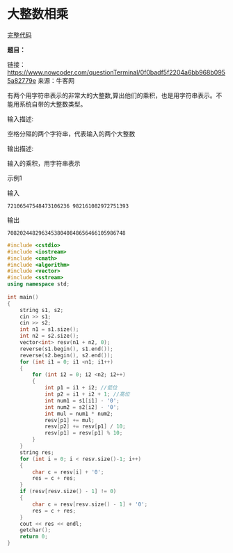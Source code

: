 # 大整数相乘
[完整代码](https://github.com/ludandandan/Programmer-interview-guide/blob/master/Chapter10/pdd/2.cpp)

**题目：**

链接：https://www.nowcoder.com/questionTerminal/0f0badf5f2204a6bb968b0955a82779e
来源：牛客网

有两个用字符串表示的非常大的大整数,算出他们的乘积，也是用字符串表示。不能用系统自带的大整数类型。

输入描述:

空格分隔的两个字符串，代表输入的两个大整数


输出描述:

输入的乘积，用字符串表示

示例1

输入
```
72106547548473106236 982161082972751393
```
输出
```
70820244829634538040848656466105986748
```

```c++
#include <cstdio>
#include <iostream>
#include <cmath>
#include <algorithm>
#include <vector>
#include <sstream>
using namespace std;
 
int main()
{
    string s1, s2;
    cin >> s1;
    cin >> s2;
    int n1 = s1.size();
    int n2 = s2.size();
    vector<int> resv(n1 + n2, 0);
    reverse(s1.begin(), s1.end());
    reverse(s2.begin(), s2.end());
    for (int i1 = 0; i1 <n1; i1++)
    {
        for (int i2 = 0; i2 <n2; i2++)
        {
            int p1 = i1 + i2; //低位
            int p2 = i1 + i2 + 1; //高位
            int num1 = s1[i1] - '0';
            int num2 = s2[i2] - '0';
            int mul = num1 * num2;
            resv[p1] += mul;
            resv[p2] += resv[p1] / 10;
            resv[p1] = resv[p1] % 10;
        }
    }
    string res;
    for (int i = 0; i < resv.size()-1; i++)
    {
        char c = resv[i] + '0';
        res = c + res;
    }
    if (resv[resv.size() - 1] != 0)
    {
        char c = resv[resv.size() - 1] + '0';
        res = c + res;
    }
    cout << res << endl;
    getchar();
    return 0;
}
```
